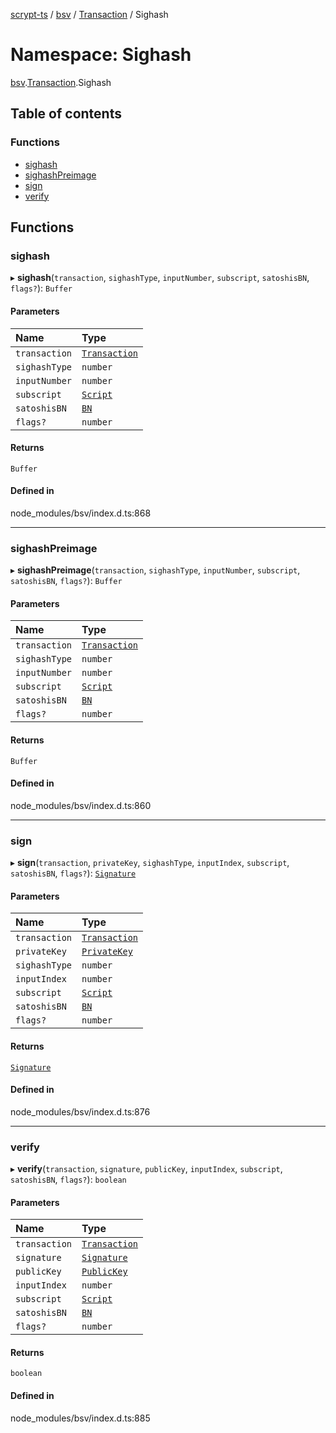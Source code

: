[scrypt-ts](../README.md) / [bsv](bsv.md) / [Transaction](bsv.Transaction.md) / Sighash

# Namespace: Sighash

[bsv](bsv.md).[Transaction](bsv.Transaction.md).Sighash

## Table of contents

### Functions

- [sighash](bsv.Transaction.Sighash.md#sighash)
- [sighashPreimage](bsv.Transaction.Sighash.md#sighashpreimage)
- [sign](bsv.Transaction.Sighash.md#sign)
- [verify](bsv.Transaction.Sighash.md#verify)

## Functions

### sighash

▸ **sighash**(`transaction`, `sighashType`, `inputNumber`, `subscript`, `satoshisBN`, `flags?`): `Buffer`

#### Parameters

| Name | Type |
| :------ | :------ |
| `transaction` | [`Transaction`](../classes/bsv.Transaction-1.md) |
| `sighashType` | `number` |
| `inputNumber` | `number` |
| `subscript` | [`Script`](../classes/bsv.Script-1.md) |
| `satoshisBN` | [`BN`](../classes/bsv.crypto.BN.md) |
| `flags?` | `number` |

#### Returns

`Buffer`

#### Defined in

node_modules/bsv/index.d.ts:868

___

### sighashPreimage

▸ **sighashPreimage**(`transaction`, `sighashType`, `inputNumber`, `subscript`, `satoshisBN`, `flags?`): `Buffer`

#### Parameters

| Name | Type |
| :------ | :------ |
| `transaction` | [`Transaction`](../classes/bsv.Transaction-1.md) |
| `sighashType` | `number` |
| `inputNumber` | `number` |
| `subscript` | [`Script`](../classes/bsv.Script-1.md) |
| `satoshisBN` | [`BN`](../classes/bsv.crypto.BN.md) |
| `flags?` | `number` |

#### Returns

`Buffer`

#### Defined in

node_modules/bsv/index.d.ts:860

___

### sign

▸ **sign**(`transaction`, `privateKey`, `sighashType`, `inputIndex`, `subscript`, `satoshisBN`, `flags?`): [`Signature`](../classes/bsv.crypto.Signature.md)

#### Parameters

| Name | Type |
| :------ | :------ |
| `transaction` | [`Transaction`](../classes/bsv.Transaction-1.md) |
| `privateKey` | [`PrivateKey`](../classes/bsv.PrivateKey.md) |
| `sighashType` | `number` |
| `inputIndex` | `number` |
| `subscript` | [`Script`](../classes/bsv.Script-1.md) |
| `satoshisBN` | [`BN`](../classes/bsv.crypto.BN.md) |
| `flags?` | `number` |

#### Returns

[`Signature`](../classes/bsv.crypto.Signature.md)

#### Defined in

node_modules/bsv/index.d.ts:876

___

### verify

▸ **verify**(`transaction`, `signature`, `publicKey`, `inputIndex`, `subscript`, `satoshisBN`, `flags?`): `boolean`

#### Parameters

| Name | Type |
| :------ | :------ |
| `transaction` | [`Transaction`](../classes/bsv.Transaction-1.md) |
| `signature` | [`Signature`](../classes/bsv.Transaction.Signature.md) |
| `publicKey` | [`PublicKey`](../classes/bsv.PublicKey.md) |
| `inputIndex` | `number` |
| `subscript` | [`Script`](../classes/bsv.Script-1.md) |
| `satoshisBN` | [`BN`](../classes/bsv.crypto.BN.md) |
| `flags?` | `number` |

#### Returns

`boolean`

#### Defined in

node_modules/bsv/index.d.ts:885

